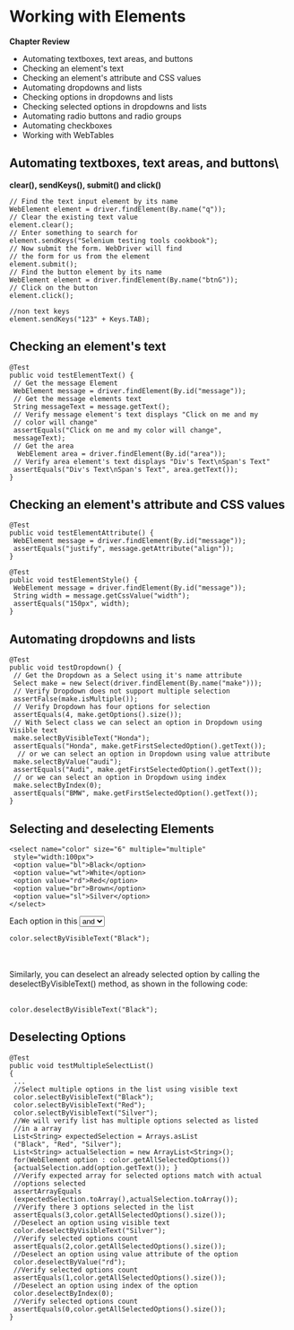 # Working with Elements
**Chapter Review**
<ul> 
<li>Automating textboxes, text areas, and buttons</li>
 <li>Checking an element's text</li>
 <li>Checking an element's attribute and CSS values</li>
<li> Automating dropdowns and lists</li>
<li> Checking options in dropdowns and lists</li>
<li> Checking selected options in dropdowns and lists</li>
<li> Automating radio buttons and radio groups</li>
<li> Automating checkboxes</li>
<li> Working with WebTables</li></ul>

## Automating textboxes, text areas, and buttons\
**clear(), sendKeys(), submit() and click()**

```
// Find the text input element by its name
WebElement element = driver.findElement(By.name("q"));
// Clear the existing text value
element.clear();
// Enter something to search for
element.sendKeys("Selenium testing tools cookbook");
// Now submit the form. WebDriver will find
// the form for us from the element
element.submit();
// Find the button element by its name
WebElement element = driver.findElement(By.name("btnG"));
// Click on the button
element.click();

//non text keys
element.sendKeys("123" + Keys.TAB);
```

## Checking an element's text

```
@Test
public void testElementText() {
 // Get the message Element
 WebElement message = driver.findElement(By.id("message"));
 // Get the message elements text
 String messageText = message.getText();
 // Verify message element's text displays "Click on me and my
 // color will change"
 assertEquals("Click on me and my color will change",
 messageText);
 // Get the area 
  WebElement area = driver.findElement(By.id("area"));
 // Verify area element's text displays "Div's Text\nSpan's Text"
 assertEquals("Div's Text\nSpan's Text", area.getText());
}
 ```
 
 ## Checking an element's attribute and CSS values
```
@Test
public void testElementAttribute() {
 WebElement message = driver.findElement(By.id("message"));
 assertEquals("justify", message.getAttribute("align"));
}

@Test
public void testElementStyle() {
 WebElement message = driver.findElement(By.id("message"));
 String width = message.getCssValue("width");
 assertEquals("150px", width);
}
```

## Automating dropdowns and lists
```
@Test
public void testDropdown() {
 // Get the Dropdown as a Select using it's name attribute
 Select make = new Select(driver.findElement(By.name("make")));
 // Verify Dropdown does not support multiple selection
 assertFalse(make.isMultiple());
 // Verify Dropdown has four options for selection
 assertEquals(4, make.getOptions().size());
 // With Select class we can select an option in Dropdown using
Visible text
 make.selectByVisibleText("Honda");
 assertEquals("Honda", make.getFirstSelectedOption().getText());
  // or we can select an option in Dropdown using value attribute
 make.selectByValue("audi");
 assertEquals("Audi", make.getFirstSelectedOption().getText());
 // or we can select an option in Dropdown using index
 make.selectByIndex(0);
 assertEquals("BMW", make.getFirstSelectedOption().getText());
}
```
## Selecting and deselecting Elements
```
<select name="color" size="6" multiple="multiple"
 style="width:100px">
 <option value="bl">Black</option>
 <option value="wt">White</option>
 <option value="rd">Red</option>
 <option value="br">Brown</option>
 <option value="sl">Silver</option>
</select>
```
Each option in this <select> element has a value property as well as a text label specified between <option> and </option>. We can select an option using this text label by calling the selectByVisibleText() method of the Select class, as shown in the following code:

```
color.selectByVisibleText("Black");
```
<br><br>
Similarly, you can deselect an already selected option by calling the deselectByVisibleText() method, as shown in the following code:
<br><br>
```
color.deselectByVisibleText("Black");
```
## Deselecting Options
```
@Test
public void testMultipleSelectList()
{
 ...
 //Select multiple options in the list using visible text
 color.selectByVisibleText("Black");
 color.selectByVisibleText("Red");
 color.selectByVisibleText("Silver");
 //We will verify list has multiple options selected as listed
 //in a array
 List<String> expectedSelection = Arrays.asList
 ("Black", "Red", "Silver");
 List<String> actualSelection = new ArrayList<String>();
 for(WebElement option : color.getAllSelectedOptions())
 {actualSelection.add(option.getText()); }
 //Verify expected array for selected options match with actual
 //options selected
 assertArrayEquals
 (expectedSelection.toArray(),actualSelection.toArray());
 //Verify there 3 options selected in the list
 assertEquals(3,color.getAllSelectedOptions().size());
 //Deselect an option using visible text
 color.deselectByVisibleText("Silver");
 //Verify selected options count
 assertEquals(2,color.getAllSelectedOptions().size());
 //Deselect an option using value attribute of the option
 color.deselectByValue("rd");
 //Verify selected options count
 assertEquals(1,color.getAllSelectedOptions().size());
 //Deselect an option using index of the option
 color.deselectByIndex(0);
 //Verify selected options count
 assertEquals(0,color.getAllSelectedOptions().size());
}
```
